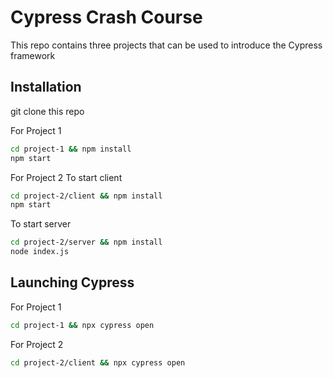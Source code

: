 # Cypress Crash Course

This repo contains three projects that can be used to introduce the Cypress framework

## Installation
git clone this repo

For Project 1
```bash
cd project-1 && npm install
npm start
```

For Project 2
To start client
```bash
cd project-2/client && npm install
npm start
```

To start server
```bash
cd project-2/server && npm install
node index.js
```

## Launching Cypress
For Project 1
```bash
cd project-1 && npx cypress open
```

For Project 2
```bash
cd project-2/client && npx cypress open
```
